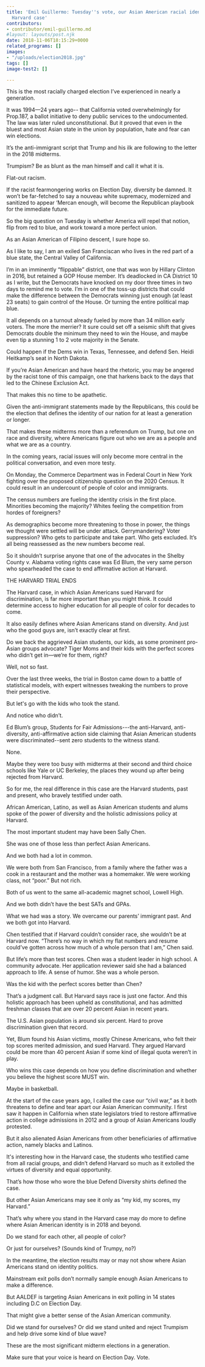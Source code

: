 ```yaml
---
title: 'Emil Guillermo: Tuesday''s vote, our Asian American racial identity, and the
  Harvard case'
contributors:
- contributor/emil-guillermo.md
#layout: layouts/post.njk
date: 2018-11-06T18:15:29+0000
related_programs: []
images:
- "/uploads/election2018.jpg"
tags: []
image-test2: []

---
```

This is the most racially charged election I’ve experienced in nearly a generation.

It was 1994—24 years ago-- that California voted overwhelmingly for Prop.187, a ballot initiative to deny public services to the undocumented.  The law was later ruled unconstitutional. But it proved that even in the bluest and  most Asian state in the union by population, hate and fear can win elections.

It’s the anti-immigrant script that Trump and his ilk are following to the letter in the 2018 midterms.

Trumpism? Be as blunt as the man himself and call it what it is.

Flat-out racism.

If the racist fearmongering works on Election Day, diversity be damned. It won’t be far-fetched to say a nouveau white supremacy, modernized and sanitized to appear ‘Mercan enough, will become the Republican playbook for the immediate future.

So the big question on Tuesday is whether America will repel that notion, flip from red to blue, and work toward a more perfect union.

As an Asian American of Filipino descent, I sure hope so.

As I like to say, I am an exiled San Franciscan who lives in the red part of a blue state, the Central Valley of California.

I’m in an imminently “flippable” district, one that was won by Hillary Clinton in 2016, but retained a GOP House member. It’s deadlocked in CA District 10 as I write, but the Democrats have knocked on my door three times in two days to remind me to vote. I’m in one of the toss-up districts that could make the difference between the Democrats winning just enough (at least 23 seats) to gain control of the House. Or turning the entire political map blue.

It all depends on a turnout already fueled by more than 34 million early voters. The more the merrier? It sure could set off a seismic shift that gives Democrats double the minimum they need to win the House, and maybe even tip a stunning 1 to 2 vote majority in the Senate.

Could happen if the Dems win in Texas, Tennessee, and defend Sen. Heidi Heitkamp’s seat in North Dakota.

If you’re Asian American and have heard the rhetoric, you may be angered by the racist tone of this campaign, one that harkens back to the days that led to the Chinese Exclusion Act.

That makes this no time to be apathetic.

Given the anti-immigrant statements made by the Republicans, this could be the election that defines the identity of our nation for at least a generation or longer.

That makes these midterms more than a referendum on Trump, but one on race and diversity, where Americans figure out who we are as a people and what we are as a country.

In the coming years, racial issues will only become more central in the political conversation, and even more testy.

On Monday, the Commerce Department was in Federal Court in New York fighting over the proposed citizenship question on the 2020 Census. It could result in an undercount of people of color and immigrants.

The census numbers are fueling the identity crisis in the first place. Minorities becoming the majority? Whites feeling the competition from hordes of foreigners?

As demographics become more threatening to those in power, the things we thought were settled will be under attack. Gerrymandering? Voter suppression? Who gets to participate and take part. Who gets excluded. It’s all being reassessed as the new numbers become real.

So it shouldn’t surprise anyone that one of the advocates in the Shelby County v. Alabama voting rights case was Ed Blum, the very same person who spearheaded the case to end affirmative action at Harvard.

THE HARVARD TRIAL ENDS

The Harvard case, in which Asian Americans sued Harvard for discrimination, is far more important than you might think. It could determine access to higher education for all people of color for decades to come.

It also easily defines where Asian Americans stand on diversity. And just who the good guys are, isn’t exactly clear at first.

Do we back the aggrieved Asian students, our kids, as some prominent pro-Asian groups advocate? Tiger Moms and their kids with the perfect scores who didn’t get in—we’re for them, right?

Well, not so fast.

Over the last three weeks, the trial in Boston came down to a battle of statistical models, with expert witnesses tweaking the numbers to prove their perspective.

But let's go with the kids who took the stand.

And notice who didn’t.

Ed Blum’s group, Students for Fair Admissions---the anti-Harvard, anti-diversity, anti-affirmative action side claiming that Asian American students were discriminated--sent zero students to the witness stand.

None.

Maybe they were too busy with midterms at their second and third choice schools like Yale or UC Berkeley, the places they wound up after being rejected from Harvard.

So for me, the real difference in this case are the Harvard students, past and present, who bravely testified under oath.

African American, Latino, as well as Asian American students and alums spoke of the power of diversity and the holistic admissions policy at Harvard.

The most important student may have been Sally Chen.

She was one of those less than perfect Asian Americans.

And we both had a lot in common.

We were both from San Francisco, from a family where the father was a cook in a restaurant and the mother was a homemaker. We were working class, not “poor.” But not rich.

Both of us went to the same all-academic magnet school, Lowell High.

And we both didn’t have the best SATs and GPAs.

What we had was a story. We overcame our parents’ immigrant past. And we both got into Harvard.

Chen testified that if Harvard couldn’t consider race, she wouldn’t be at Harvard now. “There’s no way in which my flat numbers and resume could’ve gotten across how much of a whole person that I am,” Chen said.

But life’s more than test scores. Chen was a student leader in high school.  A community advocate. Her application reviewer said she had a balanced approach to life. A sense of humor.  She was a whole person.

Was the kid with the perfect scores better than Chen?

That’s a judgment call. But Harvard says race is just one factor. And this holistic approach has been upheld as constitutional, and has admitted freshman classes that are over 20 percent Asian in recent years.

The U.S. Asian population is around six percent. Hard to prove discrimination given that record.

Yet, Blum found his Asian victims, mostly Chinese Americans, who felt their top scores merited admission, and sued Harvard. They argued Harvard could be more than 40 percent Asian if some kind of illegal quota weren’t in play.

Who wins this case depends on how you define discrimination and whether you believe the highest score MUST win.

Maybe in basketball.

At the start of the case years ago, I called the case our “civil war,” as it both threatens to define and tear apart our Asian American community. I first saw it happen in California when state legislators tried to restore affirmative action in college admissions in 2012 and a group of Asian Americans loudly  protested.

But it also alienated Asian Americans from other beneficiaries of affirmative action, namely blacks and Latinos.

It's interesting how in the Harvard case, the students who testified came from all racial groups, and didn’t defend Harvard so much as it extolled the virtues of diversity and equal opportunity.

That’s how those who wore the blue Defend Diversity shirts defined the case.

But other Asian Americans may see it only as “my kid, my scores, my Harvard.”

That’s why where you stand in the Harvard case may do more to define where Asian American identity is in 2018 and beyond.

Do we stand for each other, all people of color?

Or just for ourselves? (Sounds kind of Trumpy, no?)

In the meantime, the election results may or may not show where Asian Americans stand on identity politics.

Mainstream exit polls don’t normally sample enough Asian Americans to make a difference.

But AALDEF is targeting Asian Americans in exit polling in 14 states including D.C on Election Day.

That might give a better sense of the Asian American community.

Did we stand for ourselves? Or did we stand united and reject Trumpism and help drive some kind of blue wave?

These are the most significant midterm elections in a generation.

Make sure that your voice is heard on Election Day. Vote.
